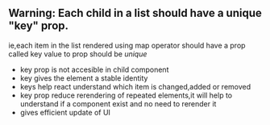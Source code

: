 ## Warning: Each child in a list should have a unique "key" prop.
ie,each item in the list  rendered using map operator should have a prop called key
value to prop should be *unique* 

- key prop is not accesible in child component
- key gives the element a stable identity
- keys help react understand which item is changed,added or removed
- key prop reduce rerendering of repeated elements,it will help to understand if a component exist and no need to rerender it
- gives efficient update of UI